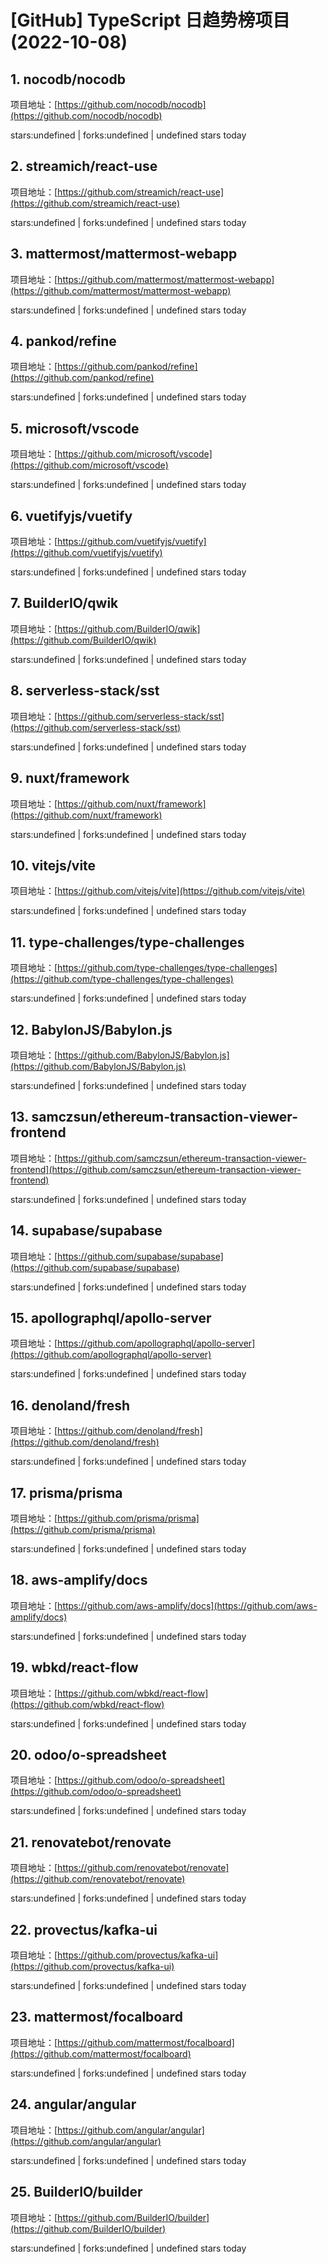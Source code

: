 # [GitHub] TypeScript 日趋势榜项目(2022-10-08)

## 1. nocodb/nocodb 

项目地址：[https://github.com/nocodb/nocodb](https://github.com/nocodb/nocodb)

stars:undefined | forks:undefined | undefined stars today 



## 2. streamich/react-use 

项目地址：[https://github.com/streamich/react-use](https://github.com/streamich/react-use)

stars:undefined | forks:undefined | undefined stars today 



## 3. mattermost/mattermost-webapp 

项目地址：[https://github.com/mattermost/mattermost-webapp](https://github.com/mattermost/mattermost-webapp)

stars:undefined | forks:undefined | undefined stars today 



## 4. pankod/refine 

项目地址：[https://github.com/pankod/refine](https://github.com/pankod/refine)

stars:undefined | forks:undefined | undefined stars today 



## 5. microsoft/vscode 

项目地址：[https://github.com/microsoft/vscode](https://github.com/microsoft/vscode)

stars:undefined | forks:undefined | undefined stars today 



## 6. vuetifyjs/vuetify 

项目地址：[https://github.com/vuetifyjs/vuetify](https://github.com/vuetifyjs/vuetify)

stars:undefined | forks:undefined | undefined stars today 



## 7. BuilderIO/qwik 

项目地址：[https://github.com/BuilderIO/qwik](https://github.com/BuilderIO/qwik)

stars:undefined | forks:undefined | undefined stars today 



## 8. serverless-stack/sst 

项目地址：[https://github.com/serverless-stack/sst](https://github.com/serverless-stack/sst)

stars:undefined | forks:undefined | undefined stars today 



## 9. nuxt/framework 

项目地址：[https://github.com/nuxt/framework](https://github.com/nuxt/framework)

stars:undefined | forks:undefined | undefined stars today 



## 10. vitejs/vite 

项目地址：[https://github.com/vitejs/vite](https://github.com/vitejs/vite)

stars:undefined | forks:undefined | undefined stars today 



## 11. type-challenges/type-challenges 

项目地址：[https://github.com/type-challenges/type-challenges](https://github.com/type-challenges/type-challenges)

stars:undefined | forks:undefined | undefined stars today 



## 12. BabylonJS/Babylon.js 

项目地址：[https://github.com/BabylonJS/Babylon.js](https://github.com/BabylonJS/Babylon.js)

stars:undefined | forks:undefined | undefined stars today 



## 13. samczsun/ethereum-transaction-viewer-frontend 

项目地址：[https://github.com/samczsun/ethereum-transaction-viewer-frontend](https://github.com/samczsun/ethereum-transaction-viewer-frontend)

stars:undefined | forks:undefined | undefined stars today 



## 14. supabase/supabase 

项目地址：[https://github.com/supabase/supabase](https://github.com/supabase/supabase)

stars:undefined | forks:undefined | undefined stars today 



## 15. apollographql/apollo-server 

项目地址：[https://github.com/apollographql/apollo-server](https://github.com/apollographql/apollo-server)

stars:undefined | forks:undefined | undefined stars today 



## 16. denoland/fresh 

项目地址：[https://github.com/denoland/fresh](https://github.com/denoland/fresh)

stars:undefined | forks:undefined | undefined stars today 



## 17. prisma/prisma 

项目地址：[https://github.com/prisma/prisma](https://github.com/prisma/prisma)

stars:undefined | forks:undefined | undefined stars today 



## 18. aws-amplify/docs 

项目地址：[https://github.com/aws-amplify/docs](https://github.com/aws-amplify/docs)

stars:undefined | forks:undefined | undefined stars today 



## 19. wbkd/react-flow 

项目地址：[https://github.com/wbkd/react-flow](https://github.com/wbkd/react-flow)

stars:undefined | forks:undefined | undefined stars today 



## 20. odoo/o-spreadsheet 

项目地址：[https://github.com/odoo/o-spreadsheet](https://github.com/odoo/o-spreadsheet)

stars:undefined | forks:undefined | undefined stars today 



## 21. renovatebot/renovate 

项目地址：[https://github.com/renovatebot/renovate](https://github.com/renovatebot/renovate)

stars:undefined | forks:undefined | undefined stars today 



## 22. provectus/kafka-ui 

项目地址：[https://github.com/provectus/kafka-ui](https://github.com/provectus/kafka-ui)

stars:undefined | forks:undefined | undefined stars today 



## 23. mattermost/focalboard 

项目地址：[https://github.com/mattermost/focalboard](https://github.com/mattermost/focalboard)

stars:undefined | forks:undefined | undefined stars today 



## 24. angular/angular 

项目地址：[https://github.com/angular/angular](https://github.com/angular/angular)

stars:undefined | forks:undefined | undefined stars today 



## 25. BuilderIO/builder 

项目地址：[https://github.com/BuilderIO/builder](https://github.com/BuilderIO/builder)

stars:undefined | forks:undefined | undefined stars today 




